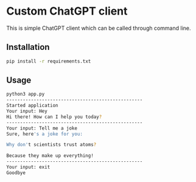 # Custom ChatGPT client

This is simple ChatGPT client which can be called through command line.

## Installation

```bash
pip install -r requirements.txt
```

## Usage
```bash
python3 app.py
--------------------------------------------------
Started application
Your input: Hey
Hi there! How can I help you today?
--------------------------------------------------
Your input: Tell me a joke
Sure, here's a joke for you:

Why don't scientists trust atoms?

Because they make up everything!
--------------------------------------------------
Your input: exit
Goodbye

```